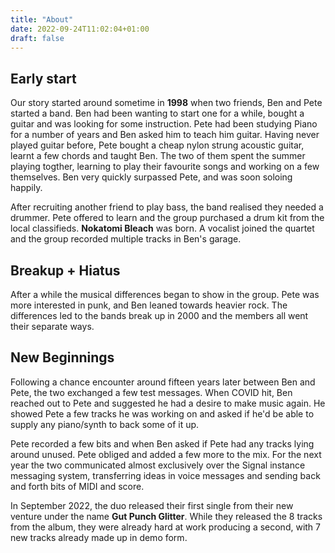 ```yaml
---
title: "About"
date: 2022-09-24T11:02:04+01:00
draft: false
---
```


Early start
-----------
Our story started around sometime in **1998** when two friends, Ben and Pete started a band. Ben had been wanting to start one for a while, bought a guitar and was looking for some instruction. Pete had been studying Piano for a number of years and Ben asked him to teach him guitar. Having never played guitar before, Pete bought a cheap nylon strung acoustic guitar, learnt a few chords and taught Ben. The two of them spent the summer playing togther, learning to play their favourite songs and working on a few themselves. Ben very quickly surpassed Pete, and was soon soloing happily.

After recruiting another friend to play bass, the band realised they needed a drummer. Pete offered to learn and the group purchased a drum kit from the local classifieds. **Nokatomi Bleach** was born. A vocalist joined the quartet and the group recorded multiple tracks in Ben's garage.

Breakup + Hiatus
----------------
After a while the musical differences began to show in the group. Pete was more interested in punk, and Ben leaned towards heavier rock. The differences led to the bands break up in 2000 and the members all went their separate ways.

New Beginnings
--------------
Following a chance encounter around fifteen years later between Ben and Pete, the two exchanged a few test messages. When COVID hit, Ben reached out to Pete and suggested he had a desire to make music again. He showed Pete a few tracks he was working on and asked if he'd be able to supply any piano/synth to back some of it up.

Pete recorded a few bits and when Ben asked if Pete had any tracks lying around unused. Pete obliged and added a few more to the mix. For the next year the two communicated almost exclusively over the Signal instance messaging system, transferring ideas in voice messages and sending back and forth bits of MIDI and score.

In September 2022, the duo released their first single from their new venture under the name **Gut Punch Glitter**. While they released the 8 tracks from the album, they were already hard at work producing a second, with 7 new tracks already made up in demo form.
